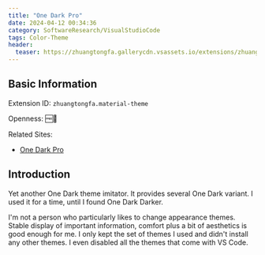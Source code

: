 ```yaml
---
title: "One Dark Pro"
date: 2024-04-12 00:34:36
category: SoftwareResearch/VisualStudioCode
tags: Color-Theme
header:
  teaser: https://zhuangtongfa.gallerycdn.vsassets.io/extensions/zhuangtongfa/material-theme/3.17.0/1710299445049/Microsoft.VisualStudio.Services.Icons.Default
---
```


## Basic Information

Extension ID: `zhuangtongfa.material-theme`

Openness: 🆓📖

Related Sites:

* [One Dark Pro](https://marketplace.visualstudio.com/items?itemName=zhuangtongfa.Material-theme)

## Introduction

Yet another One Dark theme imitator. It provides several One Dark variant. I used it for a time, until I found One Dark Darker.

I'm not a person who particularly likes to change appearance themes. Stable display of important information, comfort plus a bit of aesthetics is good enough for me. I only kept the set of themes I used and didn't install any other themes. I even disabled all the themes that come with VS Code.

